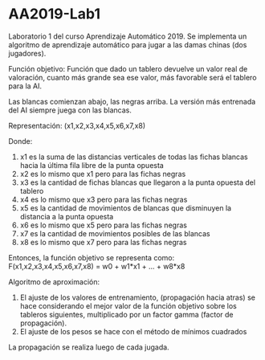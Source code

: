# AA2019-Lab1

Laboratorio 1 del curso Aprendizaje Automático 2019.
Se implementa un algoritmo de aprendizaje automático para jugar a las damas chinas (dos jugadores).

Función objetivo:
Función que dado un tablero devuelve un valor real de valoración, cuanto más grande sea ese valor, más favorable será el tablero para la AI.

Las blancas comienzan abajo, las negras arriba.
La versión más entrenada del AI siempre juega con las blancas.

Representación:
(x1,x2,x3,x4,x5,x6,x7,x8)

Donde:
1.  x1 es la suma de las distancias verticales de todas las fichas blancas hacia la última fila libre de la punta opuesta
2.  x2 es lo mismo que x1 pero para las fichas negras
3.  x3 es la cantidad de fichas blancas que llegaron a la punta opuesta del tablero
4.  x4 es lo mismo que x3 pero para las fichas negras
5.  x5 es la cantidad de movimientos de blancas que disminuyen la distancia a la punta opuesta
6.  x6 es lo mismo que x5 pero para las fichas negras
7.  x7 es la cantidad de movimientos posibles de las blancas
8.  x8 es lo mismo que x7 pero para las fichas negras

Entonces, la función objetivo se representa como:
F(x1,x2,x3,x4,x5,x6,x7,x8) = w0 + w1\*x1 + ... + w8\*x8

Algoritmo de aproximación:
1. El ajuste de los valores de entrenamiento, (propagación hacia atras) se hace considerando el mejor valor de la función objetivo sobre los tableros siguientes,
multiplicado por un factor gamma (factor de propagación).
2. El ajuste de los pesos se hace con el método de mínimos cuadrados

La propagación se realiza luego de cada jugada.